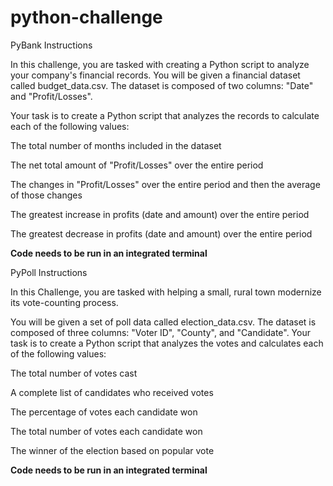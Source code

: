 # python-challenge


PyBank Instructions

In this challenge, you are tasked with creating a Python script to analyze your company's financial records. You will be given a financial dataset called budget_data.csv. The dataset is composed of two columns: "Date" and "Profit/Losses". 

Your task is to create a Python script that analyzes the records to calculate each of the following values:

The total number of months included in the dataset

The net total amount of "Profit/Losses" over the entire period

The changes in "Profit/Losses" over the entire period and then the average of those changes

The greatest increase in profits (date and amount) over the entire period

The greatest decrease in profits (date and amount) over the entire period

**Code needs to be run in an integrated terminal**



PyPoll Instructions

In this Challenge, you are tasked with helping a small, rural town modernize its vote-counting process.

You will be given a set of poll data called election_data.csv. The dataset is composed of three columns: "Voter ID", "County", and "Candidate". Your task is to create a Python script that analyzes the votes and calculates each of the following values:

The total number of votes cast

A complete list of candidates who received votes

The percentage of votes each candidate won

The total number of votes each candidate won

The winner of the election based on popular vote

**Code needs to be run in an integrated terminal**


